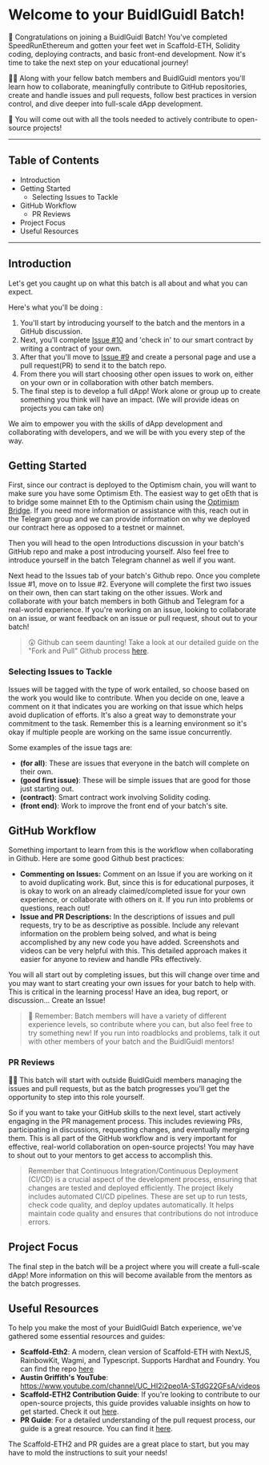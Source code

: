 # Welcome to your BuidlGuidl Batch!

🧨 Congratulations on joining a BuidlGuidl Batch! You've completed SpeedRunEthereum and gotten your feet wet in Scaffold-ETH, Solidity coding, deploying contracts, and basic front-end development. Now it's time to take the next step on your educational journey!

🧙‍♂️ Along with your fellow batch members and BuidlGuidl mentors you'll learn how to collaborate, meaningfully contribute to GitHub repositories, create and handle issues and pull requests, follow best practices in version control, and dive deeper into full-scale dApp development.

🔨 You will come out with all the tools needed to actively contribute to open-source projects!

---

## Table of Contents

- Introduction
- Getting Started
  - Selecting Issues to Tackle
- GitHub Workflow
  - PR Reviews
- Project Focus
- Useful Resources

---

## Introduction

Let's get you caught up on what this batch is all about and what you can expect.

Here's what you'll be doing :

1. You'll start by introducing yourself to the batch and the mentors in a GitHub discussion.
2. Next, you'll complete [Issue #10](/../../issues/10) and 'check in' to our smart contract by writing a contract of your own.
3. After that you'll move to [Issue #9](/../../issues/9) and create a personal page and use a pull request(PR) to send it to the batch repo.
4. From there you will start choosing other open issues to work on, either on your own or in collaboration with other batch members.
5. The final step is to develop a full dApp! Work alone or group up to create something you think will have an impact. (We will provide ideas on projects you can take on)

We aim to empower you with the skills of dApp development and collaborating with developers, and we will be with you every step of the way.

## Getting Started

First, since our contract is deployed to the Optimism chain, you will want to make sure you have some Optimism Eth. The easiest way to get oEth that is to bridge some mainnet Eth to the Optimism chain using the [Optimism Bridge](https://app.optimism.io/bridge/deposit). If you need more information or assistance with this, reach out in the Telegram group and we can provide information on why we deployed our contract here as opposed to a testnet or mainnet.

Then you will head to the open Introductions discussion in your batch's GitHub repo and make a post introducing yourself. Also feel free to introduce yourself in the batch Telegram channel as well if you want.

Next head to the Issues tab of your batch's Github repo. Once you complete Issue #1, move on to Issue #2. Everyone will complete the first two issues on their own, then can start taking on the other issues. Work and collaborate with your batch members in both Github and Telegram for a real-world experience. If you're working on an issue, looking to collaborate on an issue, or want feedback on an issue or pull request, shout out to your batch!

> 😲 Github can seem daunting! Take a look at our detailed guide on the "Fork and Pull" Github process [here](https://gist.github.com/ZakGriffith/69d1eb8baebddd7d370b87a65a7e3ec0).

### Selecting Issues to Tackle

Issues will be tagged with the type of work entailed, so choose based on the work you would like to contribute. When you decide on one, leave a comment on it that indicates you are working on that issue which helps avoid duplication of efforts. It's also a great way to demonstrate your commitment to the task. Remember this is a learning environment so it's okay if multiple people are working on the same issue concurrently.

Some examples of the issue tags are:

- **(for all)**: These are issues that everyone in the batch will complete on their own.
- **(good first issue)**: These will be simple issues that are good for those just starting out.
- **(contract)**: Smart contract work involving Solidity coding.
- **(front end)**: Work to improve the front end of your batch's site.

## GitHub Workflow

Something important to learn from this is the workflow when collaborating in Github. Here are some good Github best practices:

- **Commenting on Issues:** Comment on an Issue if you are working on it to avoid duplicating work. But, since this is for educational purposes, it is okay to work on an already claimed/completed issue for your own experience, or collaborate with others on it. If you run into problems or questions, reach out!
- **Issue and PR Descriptions:** In the descriptions of issues and pull requests, try to be as descriptive as possible. Include any relevant information on the problem being solved, and what is being accomplished by any new code you have added. Screenshots and videos can be very helpful with this. This detailed approach makes it easier for anyone to review and handle PRs effectively.

You will all start out by completing issues, but this will change over time and you may want to start creating your own issues for your batch to help with. This is critical in the learning process! Have an idea, bug report, or discussion... Create an Issue!

> 🚦 Remember: Batch members will have a variety of different experience levels, so contribute where you can, but also feel free to try something new! If you run into roadblocks and problems, talk it out with other members of your batch and the BuidlGuidl mentors!

### PR Reviews

👷‍♂️ This batch will start with outside BuidlGuidl members managing the issues and pull requests, but as the batch progresses you'll get the opportunity to step into this role yourself.

So if you want to take your GitHub skills to the next level, start actively engaging in the PR management process. This includes reviewing PRs, participating in discussions, requesting changes, and eventually merging them. This is all part of the GitHub workflow and is very important for effective, real-world collaboration on open-source projects! You may have to shout out to your mentors to get access to accomplish this.

> Remember that Continuous Integration/Continuous Deployment (CI/CD) is a crucial aspect of the development process, ensuring that changes are tested and deployed efficiently. The project likely includes automated CI/CD pipelines. These are set up to run tests, check code quality, and deploy updates automatically. It helps maintain code quality and ensures that contributions do not introduce errors.

## Project Focus

The final step in the batch will be a project where you will create a full-scale dApp! More information on this will become available from the mentors as the batch progresses.

## Useful Resources

To help you make the most of your BuidlGuidl Batch experience, we've gathered some essential resources and guides:

- **Scaffold-Eth2**: A modern, clean version of Scaffold-ETH with NextJS, RainbowKit, Wagmi, and Typescript. Supports Hardhat and Foundry. You can find the repo [here](https://github.com/scaffold-eth/scaffold-eth-2)
- **Austin Griffith's YouTube**: https://www.youtube.com/channel/UC_HI2i2peo1A-STdG22GFsA/videos
- **Scaffold-ETH2 Contribution Guide**: If you're looking to contribute to our open-source projects, this guide provides valuable insights on how to get started. Check it out [here](https://github.com/scaffold-eth/scaffold-eth-2/blob/main/CONTRIBUTING.md).
- **PR Guide**: For a detailed understanding of the pull request process, our guide is a great resource. You can find it [here](https://gist.github.com/ZakGriffith/69d1eb8baebddd7d370b87a65a7e3ec0).

The Scaffold-ETH2 and PR guides are a great place to start, but you may have to mold the instructions to suit your needs!
